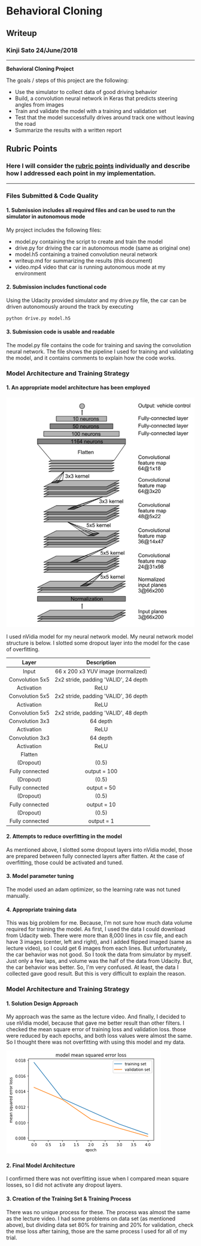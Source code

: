 # **Behavioral Cloning** 

## Writeup

### Kinji Sato 24/June/2018

---

**Behavioral Cloning Project**

The goals / steps of this project are the following:
* Use the simulator to collect data of good driving behavior
* Build, a convolution neural network in Keras that predicts steering angles from images
* Train and validate the model with a training and validation set
* Test that the model successfully drives around track one without leaving the road
* Summarize the results with a written report


[//]: # (Image References)

[image1]: ./images/nVidia_model.png "nVidia model"
[image2]: ./images/mseLossVsEpochs.PNG "mse loss"


## Rubric Points
### Here I will consider the [rubric points](https://review.udacity.com/#!/rubrics/432/view) individually and describe how I addressed each point in my implementation.  

---
### Files Submitted & Code Quality

#### 1. Submission includes all required files and can be used to run the simulator in autonomous mode

My project includes the following files:
* model.py containing the script to create and train the model
* drive.py for driving the car in autonomous mode (same as original one)
* model.h5 containing a trained convolution neural network 
* writeup.md for summarizing the results (this document)
* video.mp4 video that car is running autonomous mode at my environment

#### 2. Submission includes functional code
Using the Udacity provided simulator and my drive.py file, the car can be driven autonomously around the track by executing 
```sh
python drive.py model.h5
```

#### 3. Submission code is usable and readable

The model.py file contains the code for training and saving the convolution neural network. The file shows the pipeline I used for training and validating the model, and it contains comments to explain how the code works.

### Model Architecture and Training Strategy

#### 1. An appropriate model architecture has been employed

![alt text][image1]

I used nVidia model for my neural network model. My neural network model structure is below.
I slotted some dropout layer into the model for the case of overfitting.

| Layer         		|     Description	        					| 
|:---------------------:|:---------------------------------------------:| 
| Input         		| 66 x 200 x3 YUV image (normalized)  							| 
| Convolution 5x5     	| 2x2 stride, padding 'VALID', 24 depth 	|
| Activation					|	ReLU									|
| Convolution 5x5     	| 2x2 stride, padding 'VALID', 36 depth 	|
| Activation					|	ReLU									|
| Convolution 5x5     	| 2x2 stride, padding 'VALID', 48 depth 	|
| Convolution 3x3	    | 64 depth 	|
| Activation					|	ReLU									|
| Convolution 3x3	    | 64 depth 	|
| Activation					|	ReLU									|
| Flatten		|       									|
| (Dropout)					|	(0.5)									|
| Fully connected		| output = 100       									|
| (Dropout)					|	(0.5)									|
| Fully connected		| output = 50       									|
| (Dropout)					|	(0.5)									|
| Fully connected		| output = 10      									|
| (Dropout)					|	(0.5)									|
| Fully connected		| output = 1      									|


#### 2. Attempts to reduce overfitting in the model

As mentioned above, I slotted some dropout layers into nVidia model, those are prepared between fully connected layers after flatten. At the case of overfitting, those could be activated and tuned.

#### 3. Model parameter tuning

The model used an adam optimizer, so the learning rate was not tuned manually.

#### 4. Appropriate training data

This was big problem for me. Because, I'm not sure how much data volume required for training the model. As first, I used the data I could download from Udacity web. There were more than 8,000 lines in csv file, and each have 3 images (center, left and right), and I added flipped imaged (same as lecture video), so I could get 6 images from each lines. But unfortunately, the car behavior was not good. So I took the data from simulator by myself. Just only a few laps, and volume was the half of the data from Udacity. But, the car behavior was better.
So, I'm very confused. At least, the data I collected gave good result. But this is very difficult to explain the reason.


### Model Architecture and Training Strategy

#### 1. Solution Design Approach

My approach was the same as the lecture video. And finally, I decided to use nVidia model, because that gave me better result than other filters. 
I checked the mean square error of training loss and validation loss. those were reduced by each epochs, and both loss values were almost the same. So I thought there was not overfitting with using this model and my data.

![alt text][image2]

#### 2. Final Model Architecture

I confirmed there was not overfitting issue when I compared mean square losses, so I did not activate any dropout layers.

#### 3. Creation of the Training Set & Training Process

There was no unique process for these. The process was almost the same as the lecture video. I had some problems on data set (as mentioned above), but dividing data set 80% for training and 20% for validation, check the mse loss after taining, those are the same process I used for all of my trial.
